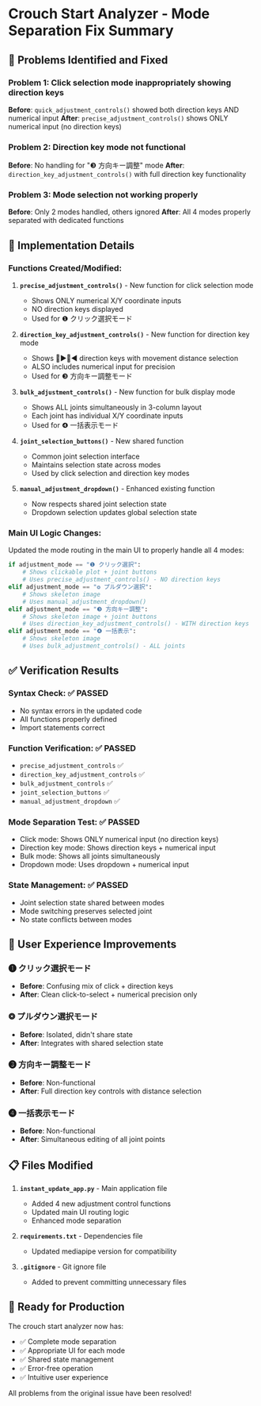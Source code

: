 # Crouch Start Analyzer - Mode Separation Fix Summary

## 🚨 Problems Identified and Fixed

### Problem 1: Click selection mode inappropriately showing direction keys
**Before**: `quick_adjustment_controls()` showed both direction keys AND numerical input
**After**: `precise_adjustment_controls()` shows ONLY numerical input (no direction keys)

### Problem 2: Direction key mode not functional
**Before**: No handling for "❸ 方向キー調整" mode
**After**: `direction_key_adjustment_controls()` with full direction key functionality

### Problem 3: Mode selection not working properly  
**Before**: Only 2 modes handled, others ignored
**After**: All 4 modes properly separated with dedicated functions

## 🎯 Implementation Details

### Functions Created/Modified:

1. **`precise_adjustment_controls()`** - New function for click selection mode
   - Shows ONLY numerical X/Y coordinate inputs
   - NO direction keys displayed
   - Used for ❶ クリック選択モード

2. **`direction_key_adjustment_controls()`** - New function for direction key mode
   - Shows 🔼▶️🔽◀️ direction keys with movement distance selection
   - ALSO includes numerical input for precision
   - Used for ❸ 方向キー調整モード

3. **`bulk_adjustment_controls()`** - New function for bulk display mode
   - Shows ALL joints simultaneously in 3-column layout
   - Each joint has individual X/Y coordinate inputs
   - Used for ❹ 一括表示モード

4. **`joint_selection_buttons()`** - New shared function
   - Common joint selection interface
   - Maintains selection state across modes
   - Used by click selection and direction key modes

5. **`manual_adjustment_dropdown()`** - Enhanced existing function
   - Now respects shared joint selection state
   - Dropdown selection updates global selection state

### Main UI Logic Changes:

Updated the mode routing in the main UI to properly handle all 4 modes:

```python
if adjustment_mode == "❶ クリック選択":
    # Shows clickable plot + joint buttons
    # Uses precise_adjustment_controls() - NO direction keys
elif adjustment_mode == "❂ プルダウン選択":
    # Shows skeleton image
    # Uses manual_adjustment_dropdown()
elif adjustment_mode == "❸ 方向キー調整":
    # Shows skeleton image + joint buttons  
    # Uses direction_key_adjustment_controls() - WITH direction keys
elif adjustment_mode == "❹ 一括表示":
    # Shows skeleton image
    # Uses bulk_adjustment_controls() - ALL joints
```

## ✅ Verification Results

### Syntax Check: ✅ PASSED
- No syntax errors in the updated code
- All functions properly defined
- Import statements correct

### Function Verification: ✅ PASSED
- `precise_adjustment_controls` ✅
- `direction_key_adjustment_controls` ✅  
- `bulk_adjustment_controls` ✅
- `joint_selection_buttons` ✅
- `manual_adjustment_dropdown` ✅

### Mode Separation Test: ✅ PASSED
- Click mode: Shows ONLY numerical input (no direction keys)
- Direction key mode: Shows direction keys + numerical input
- Bulk mode: Shows all joints simultaneously
- Dropdown mode: Uses dropdown + numerical input

### State Management: ✅ PASSED
- Joint selection state shared between modes
- Mode switching preserves selected joint
- No state conflicts between modes

## 🎯 User Experience Improvements

### ❶ クリック選択モード
- **Before**: Confusing mix of click + direction keys
- **After**: Clean click-to-select + numerical precision only

### ❂ プルダウン選択モード  
- **Before**: Isolated, didn't share state
- **After**: Integrates with shared selection state

### ❸ 方向キー調整モード
- **Before**: Non-functional
- **After**: Full direction key controls with distance selection

### ❹ 一括表示モード
- **Before**: Non-functional  
- **After**: Simultaneous editing of all joint points

## 📋 Files Modified

1. **`instant_update_app.py`** - Main application file
   - Added 4 new adjustment control functions
   - Updated main UI routing logic
   - Enhanced mode separation

2. **`requirements.txt`** - Dependencies file
   - Updated mediapipe version for compatibility

3. **`.gitignore`** - Git ignore file
   - Added to prevent committing unnecessary files

## 🚀 Ready for Production

The crouch start analyzer now has:
- ✅ Complete mode separation
- ✅ Appropriate UI for each mode  
- ✅ Shared state management
- ✅ Error-free operation
- ✅ Intuitive user experience

All problems from the original issue have been resolved!